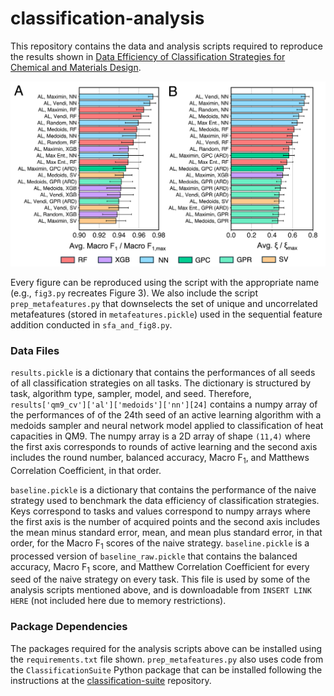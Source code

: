 # classification-analysis

This repository contains the data and analysis scripts required to reproduce the results shown in [Data Efficiency of Classification Strategies for Chemical and Materials Design](https://doi.org/10.26434/chemrxiv-2024-1sspf).

![Top-Performing Algorithms](figures/optimal.png)

Every figure can be reproduced using the script with the appropriate name (e.g., `fig3.py` recreates Figure 3). We also include the script `prep_metafeatures.py` that downselects the set of unique and uncorrelated metafeatures (stored in `metafeatures.pickle`) used in the sequential feature addition conducted in `sfa_and_fig8.py`.

### Data Files

`results.pickle` is a dictionary that contains the performances of all seeds of all classification strategies on all tasks. The dictionary is structured by task, algorithm type, sampler, model, and seed. Therefore, `results['qm9_cv']['al']['medoids']['nn'][24]` contains a numpy array of the performances of of the 24th seed of an active learning algorithm with a medoids sampler and neural network model applied to classification of heat capacities in QM9. The numpy array is a 2D array of shape `(11,4)` where the first axis corresponds to rounds of active learning and the second axis includes the round number, balanced accuracy, Macro F<sub>1</sub>, and Matthews Correlation Coefficient, in that order. 

`baseline.pickle` is a dictionary that contains the performance of the naive strategy used to benchmark the data efficiency of classification strategies. Keys correspond to tasks and values correspond to numpy arrays where the first axis is the number of acquired points and the second axis includes the mean minus standard error, mean, and mean plus standard error, in that order, for the Macro F<sub>1</sub> scores of the naive strategy. `baseline.pickle` is a processed version of `baseline_raw.pickle` that contains the balanced accuracy, Macro F<sub>1</sub> score, and Matthew Correlation Coefficient for every seed of the naive strategy on every task. This file is used by some of the analysis scripts mentioned above, and is downloadable from `INSERT LINK HERE` (not included here due to memory restrictions). 

### Package Dependencies

The packages required for the analysis scripts above can be installed using the `requirements.txt` file shown. `prep_metafeatures.py` also uses code from the `ClassificationSuite` Python package that can be installed following the instructions at the [classification-suite](https://github.com/webbtheosim/classification-suite) repository.
